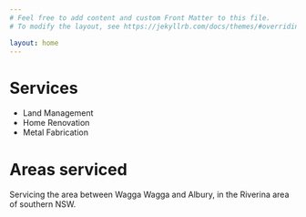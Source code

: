 ```yaml
---
# Feel free to add content and custom Front Matter to this file.
# To modify the layout, see https://jekyllrb.com/docs/themes/#overriding-theme-defaults

layout: home
---
```


# Services

* Land Management
* Home Renovation
* Metal Fabrication

# Areas serviced

Servicing the area between Wagga Wagga and Albury, in the Riverina area of southern NSW.
